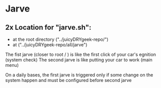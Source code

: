 # Jarve

## 2x Location for "jarve.sh":

+ at the root directory ("../juicyDRYgeek-repo/")
+ at ("../juicyDRYgeek-repo/all/jarve")

The fist jarve (closer to root / ) is like the first click of your car's egnition (system check)
The second jarve is like putting your car to work (main menu)

On a daily bases, the first jarve is triggered only if some change on the system happen and must be configured before second jarve



